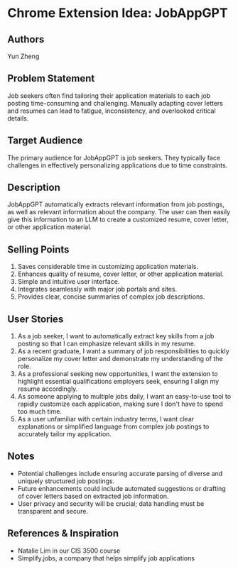 # Chrome Extension Idea: JobAppGPT

## Authors

Yun Zheng

## Problem Statement

Job seekers often find tailoring their application materials to each job posting time-consuming and challenging. Manually adapting cover letters and resumes can lead to fatigue, inconsistency, and overlooked critical details.

## Target Audience

The primary audience for JobAppGPT is job seekers. They typically face challenges in effectively personalizing applications due to time constraints.

## Description

JobAppGPT automatically extracts relevant information from job postings, as well as relevant information about the company. The user can then easily give this information to an LLM to create a customized resume, cover letter, or other application material.

## Selling Points

1. Saves considerable time in customizing application materials.
2. Enhances quality of resume, cover letter, or other application material.
3. Simple and intuitive user interface.
4. Integrates seamlessly with major job portals and sites.
5. Provides clear, concise summaries of complex job descriptions.

## User Stories

1. As a job seeker, I want to automatically extract key skills from a job posting so that I can emphasize relevant skills in my resume.
2. As a recent graduate, I want a summary of job responsibilities to quickly personalize my cover letter and demonstrate my understanding of the role.
3. As a professional seeking new opportunities, I want the extension to highlight essential qualifications employers seek, ensuring I align my resume accordingly.
4. As someone applying to multiple jobs daily, I want an easy-to-use tool to rapidly customize each application, making sure I don't have to spend too much time.
5. As a user unfamiliar with certain industry terms, I want clear explanations or simplified language from complex job postings to accurately tailor my application.

## Notes

- Potential challenges include ensuring accurate parsing of diverse and uniquely structured job postings.
- Future enhancements could include automated suggestions or drafting of cover letters based on extracted job information.
- User privacy and security will be crucial; data handling must be transparent and secure.

## References & Inspiration

- Natalie Lim in our CIS 3500 course
- Simplify.jobs, a company that helps simplify job applications
